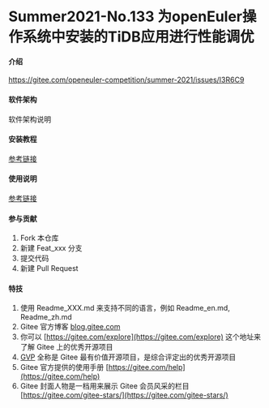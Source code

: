 # Summer2021-No.133 为openEuler操作系统中安装的TiDB应用进行性能调优

#### 介绍
https://gitee.com/openeuler-competition/summer-2021/issues/I3R6C9

#### 软件架构
软件架构说明


#### 安装教程

[参考链接](https://innovation64.github.io/_posts/2021-07-13-openEuler%E4%B8%8BTiDB%E7%8E%AF%E5%A2%83%E6%90%AD%E5%BB%BA%E6%8C%87%E5%AF%BC%E4%B9%A6/)

#### 使用说明

[参考链接]()

#### 参与贡献

1.  Fork 本仓库
2.  新建 Feat_xxx 分支
3.  提交代码
4.  新建 Pull Request


#### 特技

1.  使用 Readme\_XXX.md 来支持不同的语言，例如 Readme\_en.md, Readme\_zh.md
2.  Gitee 官方博客 [blog.gitee.com](https://blog.gitee.com)
3.  你可以 [https://gitee.com/explore](https://gitee.com/explore) 这个地址来了解 Gitee 上的优秀开源项目
4.  [GVP](https://gitee.com/gvp) 全称是 Gitee 最有价值开源项目，是综合评定出的优秀开源项目
5.  Gitee 官方提供的使用手册 [https://gitee.com/help](https://gitee.com/help)
6.  Gitee 封面人物是一档用来展示 Gitee 会员风采的栏目 [https://gitee.com/gitee-stars/](https://gitee.com/gitee-stars/)
